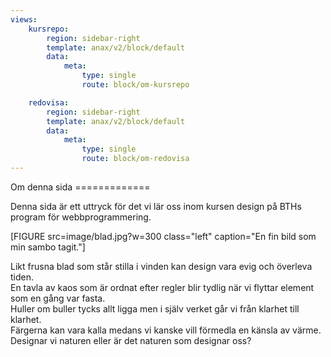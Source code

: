 ```yaml
---
views:
    kursrepo:
        region: sidebar-right
        template: anax/v2/block/default
        data:
            meta:
                type: single
                route: block/om-kursrepo

    redovisa:
        region: sidebar-right
        template: anax/v2/block/default
        data:
            meta:
                type: single
                route: block/om-redovisa
---
```

<DIV class="about">
Om denna sida
=============
</DIV>

Denna sida är ett uttryck för det vi lär oss inom kursen design på BTHs program för webbprogrammering.

[FIGURE src=image/blad.jpg?w=300 class="left" caption="En fin bild som min sambo tagit."]

Likt frusna blad som står stilla i vinden kan design vara evig och överleva tiden.  
En tavla av kaos som är ordnat efter regler blir tydlig när vi flyttar element som en gång var fasta.  
Huller om buller tycks allt ligga men i själv verket går vi från klarhet till klarhet.  
Färgerna kan vara kalla medans vi kanske vill förmedla en känsla av värme.  
Designar vi naturen eller är det naturen som designar oss?
